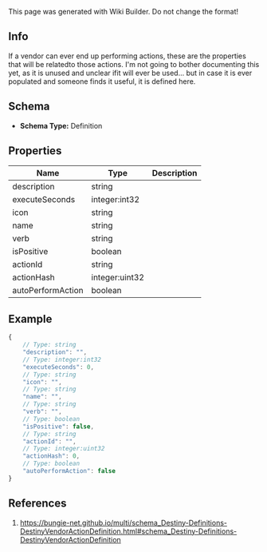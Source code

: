 <span class="wiki-builder">This page was generated with Wiki Builder. Do not change the format!</span>

## Info
If a vendor can ever end up performing actions, these are the properties that will be relatedto those actions.  I'm not going to bother documenting this yet, as it is unused and unclear ifit will ever be used... but in case it is ever populated and someone finds it useful, it is defined here.

## Schema
* **Schema Type:** Definition

## Properties
Name | Type | Description
---- | ---- | -----------
description | string | 
executeSeconds | integer:int32 | 
icon | string | 
name | string | 
verb | string | 
isPositive | boolean | 
actionId | string | 
actionHash | integer:uint32 | 
autoPerformAction | boolean | 

## Example
```javascript
{
    // Type: string
    "description": "",
    // Type: integer:int32
    "executeSeconds": 0,
    // Type: string
    "icon": "",
    // Type: string
    "name": "",
    // Type: string
    "verb": "",
    // Type: boolean
    "isPositive": false,
    // Type: string
    "actionId": "",
    // Type: integer:uint32
    "actionHash": 0,
    // Type: boolean
    "autoPerformAction": false
}

```

## References
1. https://bungie-net.github.io/multi/schema_Destiny-Definitions-DestinyVendorActionDefinition.html#schema_Destiny-Definitions-DestinyVendorActionDefinition
